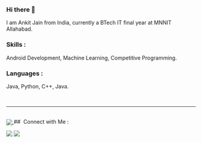 ### Hi there 👋

<!--
**jankit311/jankit311** is a ✨ _special_ ✨ repository because its `README.md` (this file) appears on your GitHub profile.

Here are some ideas to get you started:

- 🔭 I’m currently working on ...
- 🌱 I’m currently learning ...
- 👯 I’m looking to collaborate on ...
- 🤔 I’m looking for help with ...
- 💬 Ask me about ...
- 📫 How to reach me: ...
- 😄 Pronouns: ...
- ⚡ Fun fact: ...
-->

I am Ankit Jain from India, currently a BTech IT final year at MNNIT Allahabad. 

### Skills : <br>
Android Development, Machine Learning, Competitive Programming.

### Languages : <br>
Java, Python, C++, Java.

<br>
<hr>
<br>
<!---
<a href="https://github-readme-stats.vercel.app/api?username=jankit311&show_icons=true&theme=cobalt">
  <img align="center" src="https://github-readme-stats.vercel.app/api?username=jankit311&show_icons=true&theme=radical&custom_title=My GitHub Stats" />
</a>
-->
<a href="https://github-readme-stats.vercel.app/api/top-langs/?username=parnabghosh1004&layout=compact&langs_count=8">
  <img align="center" src="https://github-readme-stats.vercel.app/api/top-langs/?username=jankit311&layout=compact&langs_count=10&theme=radical" />
</a>
## &nbsp;Connect with Me :

<a href="https://www.linkedin.com/in/jankit311/"><img src="https://img.shields.io/badge/-Ankit%20Jain%20-0077B5?style=flat&logo=Linkedin&logoColor=white"/></a>
<a href="mailto:jankit311@gmail.com"><img src="https://img.shields.io/badge/-jankit311@gmail.com-D14836?style=flat&logo=Gmail&logoColor=white"/></a>

<br> 
<br>

<!---
![GitHub Activity Graph](https://activity-graph.herokuapp.com/graph?username=jankit311) 
-->

